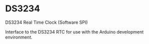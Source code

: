 # DS3234
DS3234 Real Time Clock (Software SPI)

Interface to the DS3234 RTC for use with the Arduino development environment.
